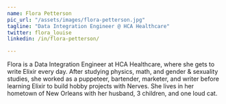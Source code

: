 ```yaml
---
name: Flora Petterson
pic_url: "/assets/images/flora-petterson.jpg"
tagline: "Data Integration Engineer @ HCA Healthcare"
twitter: flora_louise
linkedin: /in/flora-petterson/

---
```

Flora is a Data Integration Engineer at HCA Healthcare, where she gets to write Elixir every day. After studying physics, math, and gender & sexuality studies, she worked as a puppeteer, bartender, marketer, and writer before learning Elixir to build hobby projects with Nerves. She lives in her hometown of New Orleans with her husband, 3 children, and one loud cat.
